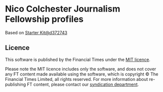 # Nico Colchester Journalism Fellowship profiles

Based on [Starter Kit@d372743](https://github.com/ft-interactive/starter-kit/commit/d37274347c00fbaa0d6697488621099e2fb02cd7)


## Licence
This software is published by the Financial Times under the [MIT licence](http://opensource.org/licenses/MIT).

Please note the MIT licence includes only the software, and does not cover any FT content made available using the software, which is copyright &copy; The Financial Times Limited, all rights reserved. For more information about re-publishing FT content, please contact our [syndication department](http://syndication.ft.com/).
